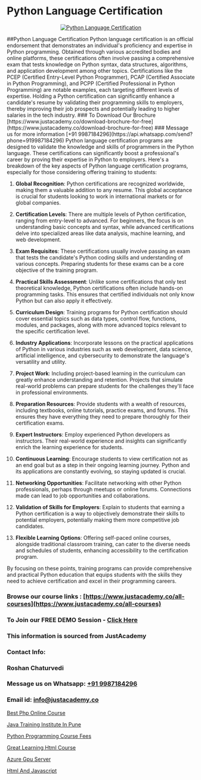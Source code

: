 # Python Language Certification

<p align="center">
  <a href="https://justacademy.co/course-detail/python-training">
    <img src="https://justacademy.co/storage2/course_image/1709713400_course_image.webp" alt="Python Language Certification">
  </a>
</p>
##Python Language Certification
Python language certification is an official endorsement that demonstrates an individual's proficiency and expertise in Python programming. Obtained through various accredited bodies and online platforms, these certifications often involve passing a comprehensive exam that tests knowledge on Python syntax, data structures, algorithms, and application development among other topics. Certifications like the PCEP (Certified Entry-Level Python Programmer), PCAP (Certified Associate in Python Programming), and PCPP (Certified Professional in Python Programming) are notable examples, each targeting different levels of expertise. Holding a Python certification can significantly enhance a candidate's resume by validating their programming skills to employers, thereby improving their job prospects and potentially leading to higher salaries in the tech industry.
### To Download Our Brochure [https://www.justacademy.co/download-brochure-for-free](https://www.justacademy.co/download-brochure-for-free)
### Message us for more information [+91 9987184296](https://api.whatsapp.com/send?phone=919987184296)
Python language certification programs are designed to validate the knowledge and skills of programmers in the Python language. These certifications can significantly boost a professional's career by proving their expertise in Python to employers. Here's a breakdown of the key aspects of Python language certification programs, especially for those considering offering training to students:

1) **Global Recognition**: Python certifications are recognized worldwide, making them a valuable addition to any resume. This global acceptance is crucial for students looking to work in international markets or for global companies.

2) **Certification Levels**: There are multiple levels of Python certification, ranging from entry-level to advanced. For beginners, the focus is on understanding basic concepts and syntax, while advanced certifications delve into specialized areas like data analysis, machine learning, and web development.

3) **Exam Requisites**: These certifications usually involve passing an exam that tests the candidate's Python coding skills and understanding of various concepts. Preparing students for these exams can be a core objective of the training program.

4) **Practical Skills Assessment**: Unlike some certifications that only test theoretical knowledge, Python certifications often include hands-on programming tasks. This ensures that certified individuals not only know Python but can also apply it effectively.

5) **Curriculum Design**: Training programs for Python certification should cover essential topics such as data types, control flow, functions, modules, and packages, along with more advanced topics relevant to the specific certification level.

6) **Industry Applications**: Incorporate lessons on the practical applications of Python in various industries such as web development, data science, artificial intelligence, and cybersecurity to demonstrate the language's versatility and utility.

7) **Project Work**: Including project-based learning in the curriculum can greatly enhance understanding and retention. Projects that simulate real-world problems can prepare students for the challenges they'll face in professional environments.

8) **Preparation Resources**: Provide students with a wealth of resources, including textbooks, online tutorials, practice exams, and forums. This ensures they have everything they need to prepare thoroughly for their certification exams.

9) **Expert Instructors**: Employ experienced Python developers as instructors. Their real-world experience and insights can significantly enrich the learning experience for students.

10) **Continuous Learning**: Encourage students to view certification not as an end goal but as a step in their ongoing learning journey. Python and its applications are constantly evolving, so staying updated is crucial.

11) **Networking Opportunities**: Facilitate networking with other Python professionals, perhaps through meetups or online forums. Connections made can lead to job opportunities and collaborations.

12) **Validation of Skills for Employers**: Explain to students that earning a Python certification is a way to objectively demonstrate their skills to potential employers, potentially making them more competitive job candidates.

13) **Flexible Learning Options**: Offering self-paced online courses, alongside traditional classroom training, can cater to the diverse needs and schedules of students, enhancing accessibility to the certification program.

By focusing on these points, training programs can provide comprehensive and practical Python education that equips students with the skills they need to achieve certification and excel in their programming careers.

### Browse our course links : [https://www.justacademy.co/all-courses](https://www.justacademy.co/all-courses) 
### To Join our FREE DEMO Session - [Click Here](https://www.justacademy.co/register-for-course-demo)


### This information is sourced from JustAcademy
### Contact Info:
### Roshan Chaturvedi
### Message us on Whatsapp: [+91 9987184296](https://api.whatsapp.com/send?phone=919987184296)
### Email id: [info@justacademy.co](mailto:info@justacademy.co)
                
[Best Php Online Course](https://www.linkedin.com/pulse/best-php-online-course-justacademy-delhi-sahvc?trackingId=%2BjVL5zC6gYUnSQDUhs%2B%2FRA%3D%3D&lipi=urn%3Ali%3Apage%3Ad_flagship3_company_admin%3BXd%2B4Zk9XQtOyhr1jBDUlIA%3D%3D)

[Java Training Institute In Pune](https://www.linkedin.com/pulse/java-training-institute-pune-justacademy-sunnyvale-xyuse?trackingId=sojToMtvIHW%2B2q3nTwA9qg%3D%3D&lipi=urn%3Ali%3Apage%3Ad_flagship3_company_admin%3B84%2Br3TF5Sai5zePv40hxgg%3D%3D)

[Python Programming Course Fees](https://medium.com/@kamblerajas684/python-programming-course-fees-4645a72a356d)

[Great Learning Html Course](https://medium.com/@negishivu99/great-learning-html-course-d6e40f7dcb04)

[Azure Gpu Server](https://justacademyin.github.io/justacademy/azure-gpu-server)

[Html And Javascript](https://justacademyin.github.io/justacademy/html-and-javascript)

